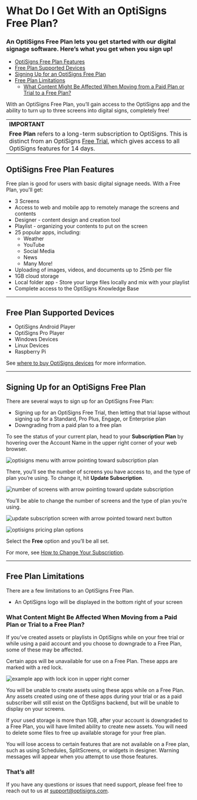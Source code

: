 # What Do I Get With an OptiSigns Free Plan?

### An OptiSigns Free Plan lets you get started with our digital signage software. Here’s what you get when you sign up!

* [OptiSigns Free Plan Features](#Features)
* [Free Plan Supported Devices](#Devices)
* [Signing Up for an OptiSigns Free Plan](#Signing)
* [Free Plan Limitations](#Limitations)
  + [What Content Might Be Affected When Moving from a Paid Plan or Trial to a Free Plan?](#Content)

With an OptiSigns Free Plan, you’ll gain access to the OptiSigns app and the ability to turn up to three screens into digital signs, completely free!

|  |
| --- |
| **IMPORTANT** |
| **Free Plan** refers to a long-term subscription to OptiSigns. This is distinct from an OptiSigns [Free Trial](https://support.optisigns.com/hc/en-us/articles/37966066335891-Getting-Started-with-an-OptiSigns-Free-Trial), which gives access to all OptiSigns features for 14 days. |

## OptiSigns Free Plan Features

Free plan is good for users with basic digital signage needs. With a Free Plan, you'll get:

* 3 Screens
* Access to web and mobile app to remotely manage the screens and contents
* Designer - content design and creation tool
* Playlist - organizing your contents to put on the screen
* 25 popular apps, including:
  + Weather
  + YouTube
  + Social Media
  + News
  + Many More!
* Uploading of images, videos, and documents up to 25mb per file
* 1GB cloud storage
* Local folder app - Store your large files locally and mix with your playlist
* Complete access to the OptiSigns Knowledge Base

---

## Free Plan Supported Devices

* OptiSigns Android Player
* OptiSigns Pro Player
* Windows Devices
* Linux Devices
* Raspberry Pi

See [where to buy OptiSigns devices](https://support.optisigns.com/hc/en-us/articles/32129032857875-Where-to-Buy-OptiSigns-Devices) for more information.

---

## Signing Up for an OptiSigns Free Plan

There are several ways to sign up for an OptiSigns Free Plan:

* Signing up for an OptiSigns Free Trial, then letting that trial lapse without signing up for a Standard, Pro Plus, Engage, or Enterprise plan
* Downgrading from a paid plan to a free plan

To see the status of your current plan, head to your **Subscription Plan** by hovering over the Account Name in the upper right corner of your web browser.

![optisigns menu with arrow pointing toward subscription plan](https://support.optisigns.com/hc/article_attachments/33940834597651)

There, you’ll see the number of screens you have access to, and the type of plan you’re using. To change it, hit **Update Subscription**.

![number of screens with arrow pointing toward update subscription](https://support.optisigns.com/hc/article_attachments/33940848716307)

You’ll be able to change the number of screens and the type of plan you’re using.

![update subscription screen with arrow pointed toward next button](https://support.optisigns.com/hc/article_attachments/33940848717843)

![optisigns pricing plan options](https://support.optisigns.com/hc/article_attachments/33940848721427)

Select the **Free** option and you’ll be all set.

For more, see [How to Change Your Subscription](https://support.optisigns.com/hc/en-us/articles/1500000493782-Billing-How-do-I-change-my-subscription-plan).

---

## Free Plan Limitations

There are a few limitations to an OptiSigns Free Plan.

* An OptiSigns logo will be displayed in the bottom right of your screen

### What Content Might Be Affected When Moving from a Paid Plan or Trial to a Free Plan?

If you’ve created assets or playlists in OptiSigns while on your free trial or while using a paid account and you choose to downgrade to a Free Plan, some of these may be affected.

Certain apps will be unavailable for use on a Free Plan. These apps are marked with a red lock.

![example app with lock icon in upper right corner](https://support.optisigns.com/hc/article_attachments/33940834606867)

You will be unable to create assets using these apps while on a Free Plan. Any assets created using one of these apps during your trial or as a paid subscriber will still exist on the OptiSigns backend, but will be unable to display on your screens.

If your used storage is more than 1GB, after your account is downgraded to a Free Plan, you will have limited ability to create new assets. You will need to delete some files to free up available storage for your free plan.

You will lose access to certain features that are not available on a Free plan, such as using Schedules, SplitScreens, or widgets in designer. Warning messages will appear when you attempt to use those features.

### That’s all!

If you have any questions or issues that need support, please feel free to reach out to us at [support@optisigns.com](mailto:support@optisigns.com).